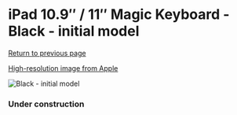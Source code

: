 # iPad 10.9″ / 11″ Magic Keyboard - Black - initial model

[Return to previous page](/ipad_pro4)

[High-resolution image from Apple](https://store.storeimages.cdn-apple.com/8756/as-images.apple.com/is/MXQT2?wid=4500&hei=4500&fmt=png)

<div style="width: 384px"><img src="/everypreview/MXQT2.png" alt="Black - initial model"></div>

### Under construction
